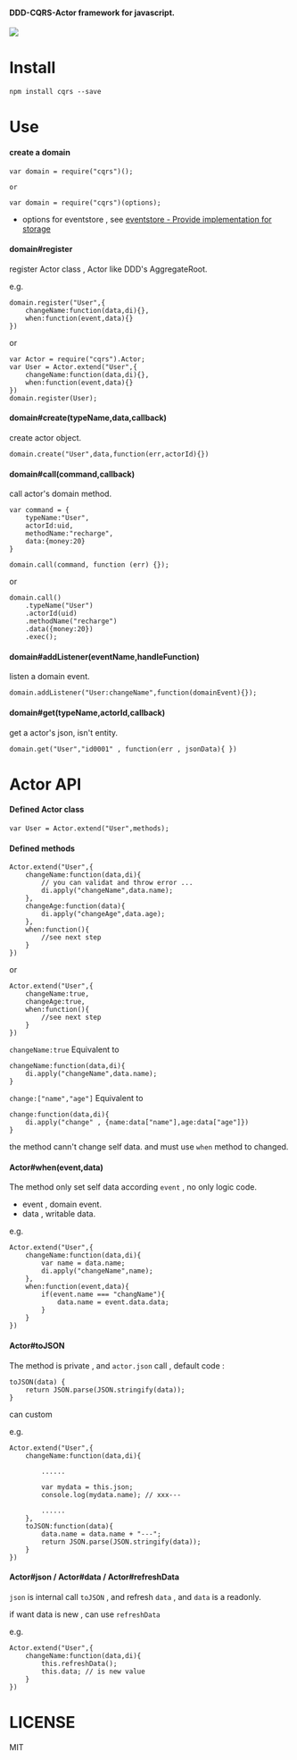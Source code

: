 #### DDD-CQRS-Actor framework for javascript.


![](https://raw.githubusercontent.com/leogiese/cqrs/master/img.png)

Install
=======

    npm install cqrs --save

Use
===

#### create a domain

    var domain = require("cqrs")();

    or

    var domain = require("cqrs")(options);

+ options for eventstore , see [eventstore - Provide implementation for storage](https://github.com/adrai/node-eventstore#provide-implementation-for-storage)

#### domain#register

register Actor class , Actor like DDD's AggregateRoot.

e.g.

    domain.register("User",{
        changeName:function(data,di){},
        when:function(event,data){}
    })

or


    var Actor = require("cqrs").Actor;
    var User = Actor.extend("User",{
        changeName:function(data,di){},
        when:function(event,data){}
    })
    domain.register(User);



#### domain#create(typeName,data,callback)

create actor object.

    domain.create("User",data,function(err,actorId){})

#### domain#call(command,callback)

call actor's domain method.

    var command = {
        typeName:"User",
        actorId:uid,
        methodName:"recharge",
        data:{money:20}
    }

    domain.call(command, function (err) {});

or


    domain.call()
        .typeName("User")
        .actorId(uid)
        .methodName("recharge")
        .data({money:20})
        .exec();



#### domain#addListener(eventName,handleFunction)

listen a domain event.

    domain.addListener("User:changeName",function(domainEvent){});

#### domain#get(typeName,actorId,callback)

get a actor's json, isn't entity.

    domain.get("User","id0001" , function(err , jsonData){ })

Actor API
=========

#### Defined Actor class

    var User = Actor.extend("User",methods);


#### Defined methods

    Actor.extend("User",{
        changeName:function(data,di){
            // you can validat and throw error ...
            di.apply("changeName",data.name);
        },
        changeAge:function(data){
            di.apply("changeAge",data.age);
        },
        when:function(){
            //see next step
        }
    })

or

    Actor.extend("User",{
        changeName:true,
        changeAge:true,
        when:function(){
            //see next step
        }
    })

`changeName:true` Equivalent to

    changeName:function(data,di){
        di.apply("changeName",data.name);
    }

`change:["name","age"]` Equivalent to

    change:function(data,di){
        di.apply("change" , {name:data["name"],age:data["age"]})
    }

the method cann't change self data. and must use `when` method to changed.

#### Actor#when(event,data)

The method only set self data according `event` , no only logic code.

+ event , domain event.
+ data , writable data.

e.g.

    Actor.extend("User",{
        changeName:function(data,di){
            var name = data.name;
            di.apply("changeName",name);
        },
        when:function(event,data){
            if(event.name === "changName"){
                data.name = event.data.data;
            }
        }
    })

#### Actor#toJSON

The method is private , and `actor.json` call ,  default code :

    toJSON(data) {
        return JSON.parse(JSON.stringify(data));
    }

can custom

e.g.

    Actor.extend("User",{
        changeName:function(data,di){

            ......

            var mydata = this.json;
            console.log(mydata.name); // xxx---

            ......
        },
        toJSON:function(data){
            data.name = data.name + "---";
            return JSON.parse(JSON.stringify(data));
        }
    })

#### Actor#json / Actor#data / Actor#refreshData

`json` is internal call `toJSON` , and refresh `data` , and  `data` is a readonly.

if want data is new , can use  `refreshData`

e.g.


    Actor.extend("User",{
        changeName:function(data,di){
            this.refreshData();
            this.data; // is new value
        }
    })



LICENSE
=======
MIT